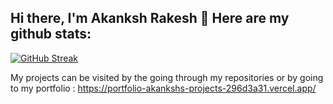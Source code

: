 ## Hi there, I'm Akanksh Rakesh 👋 Here are my github stats:

[![GitHub Streak](https://stat11.vercel.app/?user=AkankshRakesh)](https://git.io/streak-stats)

My projects can be visited by the going through my repositories or by going to my portfolio  : https://portfolio-akankshs-projects-296d3a31.vercel.app/
